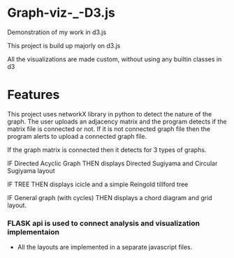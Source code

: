 # Graph-viz-_-D3.js
Demonstration of my work in d3.js

This project is build up majorly on d3.js 

All the visualizations are made custom, without using any builtin classes in d3

# Features

This project uses networkX library in python to detect the nature of the graph. The user uploads an adjacency matrix and the 
program detects if the matrix file is connected or not. If it is not connected graph file then the program alerts 
to upload a connected graph file. 

If the graph matrix is connected then it detects for 3 types of graphs.

IF Directed Acyclic Graph 
  THEN displays Directed Sugiyama and Circular Sugiyama layout

IF TREE
  THEN displays icicle and a simple Reingold tillford tree

IF General graph (with cycles)
  THEN displays a chord diagram and grid layout.

### FLASK api is used to connect analysis and visualization implementaion

- All the layouts are implemented in a separate javascript files.
